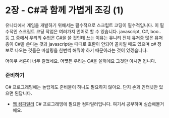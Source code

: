 # 2장 - C#과 함께 가볍게 조깅 (1)

유니티에서 게임을 개발하기 위해서는 필수적으로 스크립트 코딩이 필수적입니다. 이 필수적인 스크립트 코딩 작업은 여러가지 언어로 할 수 있습니다. javascript, C#, boo.. 등 그 중에서 우리의 수업은 C#을 쓸 것인데 쓰는 이유는 유니티 전체 유저중 많은 유저층이 C#을 쓴다는 것과 javascript는 때때로 호환이 안되어 골치일 때도 있으며 c# 정보로 나오는 것들은 마샬링을 한번씩 해줘야 하기 때문이라는 것이 있겠습니다.

어이쿠 서론이 너무 길었네요. 어쩃든 우리는 C#을 쓸꺼에요 그것만 아시면 됩니다.

### 준비하기

C# 프로그래밍에는 놀랍게도 준비물이 하나도 필요하지 않아요. 단지 손과 인터넷만 있으면 된답니다.

- [웹 컴파일러](http://ideone.com/)
C# 프로그래밍에 필요한 컴파일러입니다. 여기서 공부하며 실습해볼거에요.
